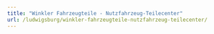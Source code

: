 ```yaml
---
title: "Winkler Fahrzeugteile - Nutzfahrzeug-Teilecenter"
url: /ludwigsburg/winkler-fahrzeugteile-nutzfahrzeug-teilecenter/
---
```

